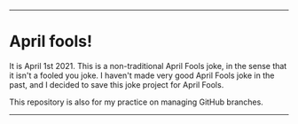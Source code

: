 
***

# April fools!

It is April 1st 2021. This is a non-traditional April Fools joke, in the sense that it isn't a fooled you joke. I haven't made very good April Fools joke in the past, and I decided to save this joke project for April Fools.

This repository is also for my practice on managing GitHub branches.

***

